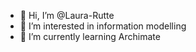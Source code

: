 - 👋 Hi, I’m @Laura-Rutte
- 👀 I’m interested in information modelling
- 🌱 I’m currently learning Archimate


<!---
Laura-Rutte/Laura-Rutte is a ✨ special ✨ repository because its `README.md` (this file) appears on your GitHub profile.
You can click the Preview link to take a look at your changes.
--->
